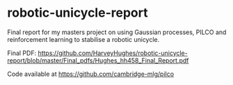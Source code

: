 # robotic-unicycle-report
Final report for my masters project on using Gaussian processes, PILCO and reinforcement learning to stabilise a robotic unicycle. 

Final PDF: https://github.com/HarveyHughes/robotic-unicycle-report/blob/master/Final_pdfs/Hughes_hh458_Final_Report.pdf

Code available at https://github.com/cambridge-mlg/pilco 
